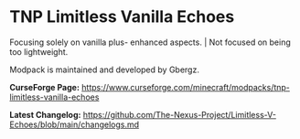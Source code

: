 # TNP Limitless Vanilla Echoes

Focusing solely on vanilla plus- enhanced aspects. | Not focused on being too lightweight.

Modpack is maintained and developed by Gbergz.

**CurseForge Page:** https://www.curseforge.com/minecraft/modpacks/tnp-limitless-vanilla-echoes

**Latest Changelog:** https://github.com/The-Nexus-Project/Limitless-V-Echoes/blob/main/changelogs.md
